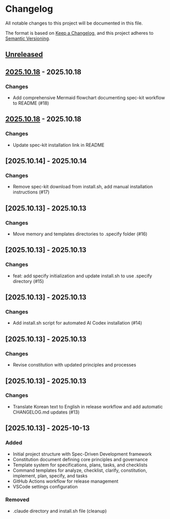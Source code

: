 # Changelog

All notable changes to this project will be documented in this file.

The format is based on [Keep a Changelog](https://keepachangelog.com/en/1.0.0/),
and this project adheres to [Semantic Versioning](https://semver.org/spec/v2.0.0.html).

## [Unreleased]

## [2025.10.18] - 2025.10.18

### Changes
- Add comprehensive Mermaid flowchart documenting spec-kit workflow to README (#18)


## [2025.10.18] - 2025.10.18

### Changes
- Update spec-kit installation link in README


## [2025.10.14] - 2025.10.14

### Changes
- Remove spec-kit download from install.sh, add manual installation instructions (#17)


## [2025.10.13] - 2025.10.13

### Changes
- Move memory and templates directories to .specify folder (#16)


## [2025.10.13] - 2025.10.13

### Changes
- feat: add specify initialization and update install.sh to use .specify directory (#15)


## [2025.10.13] - 2025.10.13

### Changes
- Add install.sh script for automated AI Codex installation (#14)


## [2025.10.13] - 2025.10.13

### Changes
- Revise constitution with updated principles and processes


## [2025.10.13] - 2025.10.13

### Changes
- Translate Korean text to English in release workflow and add automatic CHANGELOG.md updates (#13)


## [2025.10.13] - 2025-10-13

### Added
- Initial project structure with Spec-Driven Development framework
- Constitution document defining core principles and governance
- Template system for specifications, plans, tasks, and checklists
- Command templates for analyze, checklist, clarify, constitution, implement, plan, specify, and tasks
- GitHub Actions workflow for release management
- VSCode settings configuration

### Removed
- .claude directory and install.sh file (cleanup)









[Unreleased]: https://github.com/swszz/ai-codex/compare/v2025.10.18-54b5c2b...HEAD
[2025.10.18]: https://github.com/swszz/ai-codex/releases/tag/v2025.10.18-54b5c2b
